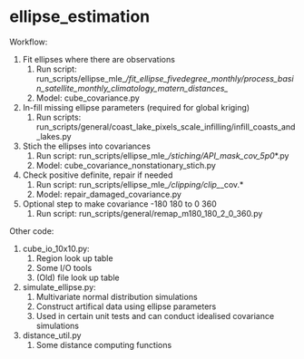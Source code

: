 # ellipse_estimation

Workflow:

1. Fit ellipses where there are observations
    1. Run script: run_scripts/ellipse_mle_*/fit_ellipse_fivedegree_monthly/process_basin_satellite_monthly_climatology_matern_distances_*
    2. Model: cube_covariance.py
2. In-fill missing ellipse parameters (required for global kriging)
    1. Run scripts: run_scripts/general/coast_lake_pixels_scale_infilling/infill_coasts_and_lakes.py
3. Stich the ellipses into covariances
    1. Run script: run_scripts/ellipse_mle_*/stiching/API_mask_*_cov_5p0_*.py
    2. Model: cube_covariance_nonstationary_stich.py
4. Check positive definite, repair if needed
    1. Run script: run_scripts/ellipse_mle_*/clipping/clip_*_cov.*
    2. Model: repair_damaged_covariance.py
5. Optional step to make covariance -180 180 to 0 360
    1. Run script: run_scripts/general/remap_m180_180_2_0_360.py


Other code:
1. cube_io_10x10.py:
    1. Region look up table
    2. Some I/O tools
    3. (Old) file look up table
2. simulate_ellipse.py: 
    1. Multivariate normal distribution simulations
    2. Construct artifical data using ellipse parameters
    3. Used in certain unit tests and can conduct idealised covariance simulations
3. distance_util.py
    1. Some distance computing functions
